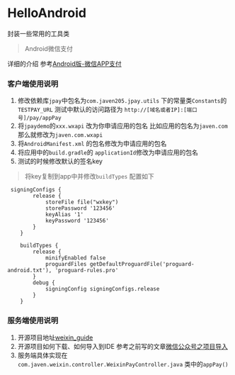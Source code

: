 # HelloAndroid
封装一些常用的工具类

> Android微信支付


详细的介绍 参考[Android版-微信APP支付](http://www.jianshu.com/p/febf7c2eea82)

### 客户端使用说明

 1. 修改依赖库`jpay`中包名为`com.javen205.jpay.utils` 下的常量类`Constants`的`TESTPAY_URL` 测试中默认的访问路径为
`http://[域名或者IP]:[端口号]/pay/appPay`
 2. 将`jpaydemo`的`xxx.wxapi` 改为你申请应用的包名 比如应用的包名为`javen.com`那么就修改为`javen.com.wxapi`
 3. 将`AndroidManifest.xml` 的包名修改为申请应用的包名
 4. 将应用中的`build.gradle`的 `applicationId`修改为申请应用的包名
 5. 测试的时候修改默认的签名key
> 将key复制到app中并修改`buildTypes` 配置如下
```
 signingConfigs {
        release {
            storeFile file("wxkey")
            storePassword '123456'
            keyAlias '1'
            keyPassword '123456'
        }
    }

    buildTypes {
        release {
            minifyEnabled false
            proguardFiles getDefaultProguardFile('proguard-android.txt'), 'proguard-rules.pro'
        }
        debug {
            signingConfig signingConfigs.release
        }
    }
```

### 服务端使用说明

1. 开源项目地址[weixin_guide](http://git.oschina.net/javen205/weixin_guide)
2. 开源项目如何下载、如何导入到IDE 参考之前写的文章[微信公众号之项目导入](http://www.jianshu.com/p/ab209e163614)
3. 服务端具体实现在`com.javen.weixin.controller.WeixinPayController.java` 类中的`appPay()`